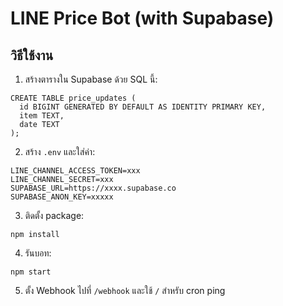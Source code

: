 # LINE Price Bot (with Supabase)

## วิธีใช้งาน

1. สร้างตารางใน Supabase ด้วย SQL นี้:

```
CREATE TABLE price_updates (
  id BIGINT GENERATED BY DEFAULT AS IDENTITY PRIMARY KEY,
  item TEXT,
  date TEXT
);
```

2. สร้าง `.env` และใส่ค่า:

```
LINE_CHANNEL_ACCESS_TOKEN=xxx
LINE_CHANNEL_SECRET=xxx
SUPABASE_URL=https://xxxx.supabase.co
SUPABASE_ANON_KEY=xxxxx
```

3. ติดตั้ง package:
```
npm install
```

4. รันบอท:
```
npm start
```

5. ตั้ง Webhook ไปที่ `/webhook` และใช้ `/` สำหรับ cron ping